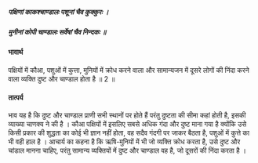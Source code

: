 ##### पक्षिणां काकश्चाण्डालः पशूनां चैव कुक्कुरः ।
##### मुनीनां कोपी चाण्डालः सर्वेषां चैव निन्दकः ॥

#### भावार्थ

पक्षियों में कौआ, पशुओं में कुत्ता, मुनियों में क्रोध करने वाला और सामान्यजन में दूसरे लोगों की निंदा करने वाला व्यक्ति दुष्ट और चाण्डाल होता है ॥ 2 ॥

#### तात्पर्य

भाव यह है कि दुष्ट और चाण्डाल प्राणी सभी स्थानों पर होते हैं परंतु दुष्टता की सीमा कहां होती है, इसकी व्याख्या चाणक्य ने की है । कौआ पक्षियों में इसलिए सबसे अधिक गंदा और दुष्ट माना गया है क्योंकि उसे किसी प्रकार की शुद्धता का कोई भी ज्ञान नहीं होता, वह सदैव गंदगी पर जाकर बैठता है, पशुओं में कुत्ते का भी वही हाल है । आचार्य का कहना है कि ऋषि-मुनियों में भी जो व्यक्ति क्रोध करता है, उसे दुष्ट और चांडाल मानना चाहिए, परंतु सामान्य व्यक्तियों में दुष्ट और चाण्डाल वह है, जो दूसरों की निंदा करता है ।